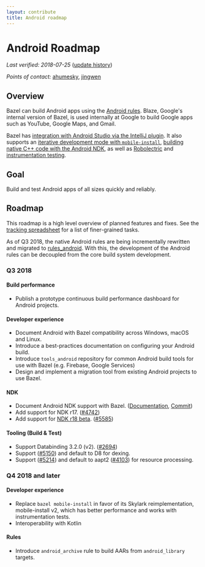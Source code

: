 ```yaml
---
layout: contribute
title: Android roadmap
---
```


# Android Roadmap

*Last verified: 2018-07-25*
([update history](https://github.com/bazelbuild/bazel-website/commits/master/roadmaps/android.md))

*Points of contact:* [ahumesky](https://github.com/ahumesky), [jingwen](https://github.com/jin)

## Overview

Bazel can build Android apps using the [Android
rules](https://docs.bazel.build/versions/master/be/android.html). Blaze,
Google's internal version of Bazel, is used internally at Google to build Google
apps such as YouTube, Google Maps, and Gmail.

Bazel has [integration with Android Studio via the IntelliJ
plugin](https://ij.bazel.build/). It also supports an [iterative development
mode with
`mobile-install`](https://docs.bazel.build/versions/master/mobile-install.html),
[building native C++ code with the Android
NDK](https://docs.bazel.build/versions/master/android-ndk.html), as well as
[Robolectric](https://docs.bazel.build/versions/master/be/android.html#android_local_test)
and [instrumentation
testing](https://docs.bazel.build/versions/master/android-instrumentation-test.html).

## Goal

Build and test Android apps of all sizes quickly and reliably.

## Roadmap 

This roadmap is a high level overview of planned features and fixes. See the
[tracking
spreadsheet](https://docs.google.com/spreadsheets/d/1-BjWLdv3SKGnEBOdLmzPPhTPNErRVMQerjrI60N_DVs/edit#gid=1123749242)
for a list of finer-grained tasks.

As of Q3 2018, the native Android rules are being incrementally rewritten and
migrated to [rules_android](https://github.com/bazelbuild/rules_android). With
this, the development of the Android rules can be decoupled from the core build
system development.

### Q3 2018

#### Build performance

- Publish a prototype continuous build performance dashboard for Android projects.

#### Developer experience

- Document Android with Bazel compatibility across Windows, macOS and Linux.
- Introduce a best-practices documentation on configuring your Android build.
- Introduce `tools_android` repository for common Android build tools for use
  with Bazel (e.g. Firebase, Google Services)
- Design and implement a migration tool from existing Android projects to use Bazel.

#### NDK

- Document Android NDK support with Bazel. ([Documentation](https://docs.bazel.build/versions/master/android-ndk.html), [Commit](https://github.com/bazelbuild/bazel/commit/e169b94ce9b0e964b8edd231ef7eb3bed1cd2ccf#diff-64a8f141fa31bcfadcd36fa00be7872b))
- Add support for NDK r17. ([#4742](https://github.com/bazelbuild/bazel/issues/4742))
- Add support for [NDK r18 beta](https://github.com/android-ndk/ndk/wiki#ndk-r18). ([#5585](https://github.com/bazelbuild/bazel/issues/5585))

#### Tooling (Build & Test)

- Support Databinding 3.2.0 (v2). ([#2694](https://github.com/bazelbuild/bazel/issues/2694))
- Support ([#5150](https://github.com/bazelbuild/bazel/issues/5150)) and default to D8 for dexing.
- Support ([#5214](https://github.com/bazelbuild/bazel/issues/5214)) and default to aapt2 ([#4103](https://github.com/bazelbuild/bazel/issues/4103)) for resource processing.

### Q4 2018 and later

#### Developer experience

- Replace `bazel mobile-install` in favor of its Skylark reimplementation,
  mobile-install v2, which has better performance and works with instrumentation
  tests.
- Interoperability with Kotlin

#### Rules

- Introduce `android_archive` rule to build AARs from `android_library` targets.
